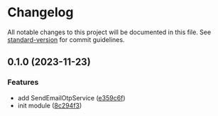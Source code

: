 # Changelog

All notable changes to this project will be documented in this file. See [standard-version](https://github.com/conventional-changelog/standard-version) for commit guidelines.

## 0.1.0 (2023-11-23)

### Features

- add SendEmailOtpService ([e359c6f](https://github.com/RoxaVN/roxavn/commit/e359c6fcbc92e4c098f76276fa16a8c1430ef31f))
- init module ([8c294f3](https://github.com/RoxaVN/roxavn/commit/8c294f3f492b4b3621cec595c635507589d1b37a))
